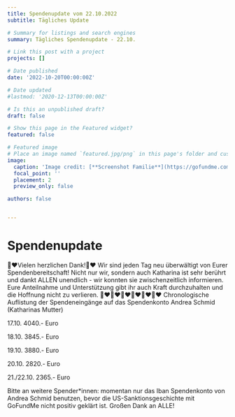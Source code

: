 ```yaml
---
title: Spendenupdate vom 22.10.2022
subtitle: Tägliches Update

# Summary for listings and search engines
summary: Tägliches Spendenupdate - 22.10.

# Link this post with a project
projects: []

# Date published
date: '2022-10-20T00:00:00Z'

# Date updated
#lastmod: '2020-12-13T00:00:00Z'

# Is this an unpublished draft?
draft: false

# Show this page in the Featured widget?
featured: false

# Featured image
# Place an image named `featured.jpg/png` in this page's folder and customize its options here.
image:
  caption: 'Image credit: [**Screenshot Familie**](https://gofundme.com)'
  focal_point: ''
  placement: 2
  preview_only: false

authors: false


---
```



# Spendenupdate

🙏❤️Vielen herzlichen Dank!🙏❤️
Wir sind jeden Tag neu überwältigt von Eurer Spendenbereitschaft!
Nicht nur wir, sondern auch  Katharina ist sehr berührt und dankt ALLEN unendlich - wir konnten sie zwischenzeitlich informieren. Eure Anteilnahme und Unterstützung gibt ihr auch Kraft durchzuhalten und die Hoffnung nicht zu verlieren.
🙏❤️🙏❤️🙏❤️🙏❤️🙏❤️🙏❤️
Chronologische Auflistung der Spendeneingänge auf das Spendenkonto Andrea Schmid (Katharinas Mutter)

17.10.   4040.- Euro

18.10.   3845.- Euro

19.10.   3880.- Euro

20.10.   2820.- Euro

21./22.10. 2365.- Euro

Bitte an weitere Spender*innen:  momentan nur das Iban Spendenkonto von Andrea Schmid benutzen, bevor die US-Sanktionsgeschichte mit GoFundMe nicht positiv geklärt ist.
Großen Dank an ALLE!
